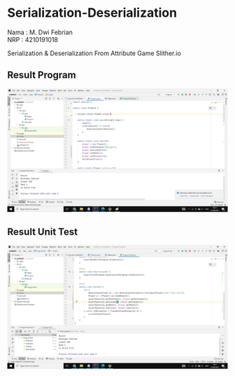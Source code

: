 # Serialization-Deserialization

Nama : M. Dwi Febrian<br/>
NRP : 4210191018

Serialization & Deserialization From Attribute Game Slither.io

## Result Program
![Program](https://github.com/FebrianDev/Serialization-Deserialization/blob/main/run%20program.png)

## Result Unit Test
![Program](https://github.com/FebrianDev/Serialization-Deserialization/blob/main/result%20unit%20test.png)
